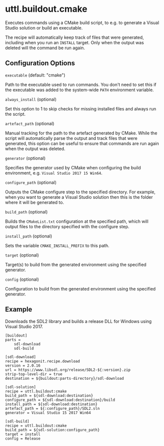 # uttl.buildout.cmake

Executes commands using a CMake build script, to e.g. to generate a Visual Studio solution or build an executable.

The recipe will automatically keep track of files that were generated, including when you run an `INSTALL` target. Only when the output was deleted will the command be run again.

## Configuration Options

``executable`` (default: "cmake")

Path to the executable used to run commands. You don't need to set this if the executable was added to the system-wide ``PATH`` environment variable.

``always_install`` (optional)

Set this option to 1 to skip checks for missing installed files and always run the script.

``artefact_path`` (optional)

Manual tracking for the path to the artefact generated by CMake. While the script will automatically parse the output and track files that were generated, this option can be useful to ensure that commands are run again when the output was deleted.

``generator`` (optional)

Specifies the generator used by CMake when configuring the build environment, e.g. ``Visual Studio 2017 15 Win64``.

``configure_path`` (optional)

Outputs the CMake configure step to the specified directory. For example, when you want to generate a Visual Studio solution then this is the folder where it will be generated to.

``build_path`` (optional)

Builds the ``CMakeList.txt`` configuration at the specified path, which will output files to the directory specified with the configure step.

``install_path`` (optional)

Sets the variable ``CMAKE_INSTALL_PREFIX`` to this path.

``target`` (optional)

Target(s) to build from the generated environment using the specified generator.

``config`` (optional)

Configuration to build from the generated environment using the specified generator.

## Example

Downloads the SDL2 library and builds a release DLL for Windows using Visual Studio 2017.

	[buildout]
	parts = 
		sdl-download
		sdl-build

	[sdl-download]
	recipe = hexagonit.recipe.download
	version = 2.0.16
	url = https://www.libsdl.org/release/SDL2-${:version}.zip
	strip-top-level-dir = true
	destination = ${buildout:parts-directory}/sdl-download

	[sdl-solution]
	recipe = uttl.buildout:cmake
	build_path = ${sdl-download:destination}
	configure_path = ${sdl-download:destination}/build
	install_path = ${sdl-download:destination}
	artefact_path = ${:configure_path}/SDL2.sln
	generator = Visual Studio 15 2017 Win64

	[sdl-build]
	recipe = uttl.buildout:cmake
	build_path = ${sdl-solution:configure_path}
	target = install
	config = Release